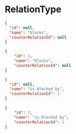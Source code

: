 # RelationType

```json
{
  "id": null,
  "name": "blocks",
  "counterRelationId": null
}
```

```json
{
    "id": 1,
    "name": "blocks",
    "counterRelationId": null
}
```

```json
{
  "id": null,
  "name": "is blocked by",
  "counterRelationId": 1
}
```

```json
{
    "id": 2,
    "name": "is blocked by",
    "counterRelationId": 1
}
```